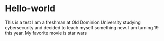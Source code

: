 # Hello-world
This is a test 
I am a freshman at Old Dominion University studying cybersecurity and decided to teach myself something new. 
I am turning 19 this year. 
My favorite movie is star wars 
